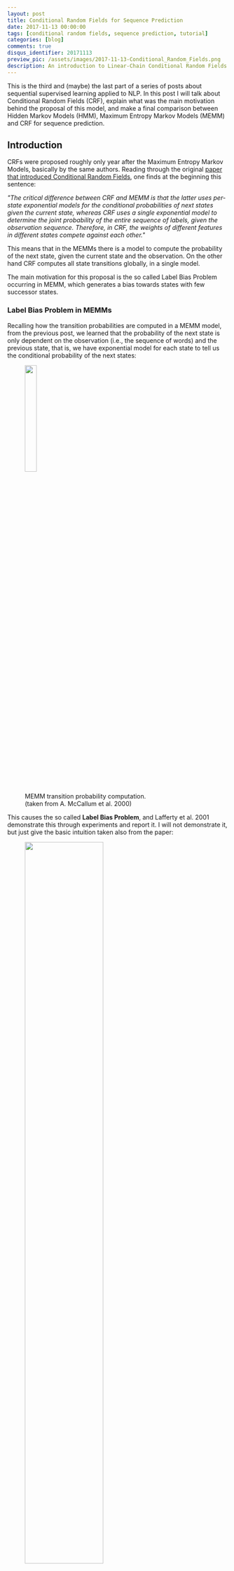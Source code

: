 ```yaml
---
layout: post
title: Conditional Random Fields for Sequence Prediction
date: 2017-11-13 00:00:00
tags: [conditional random fields, sequence prediction, tutorial]
categories: [blog]
comments: true
disqus_identifier: 20171113
preview_pic: /assets/images/2017-11-13-Conditional_Random_Fields.png
description: An introduction to Linear-Chain Conditional Random Fields
---
```


This is the third and (maybe) the last part of a series of posts about sequential supervised learning applied to NLP. In this post I will talk about Conditional Random Fields (CRF), explain what was the main motivation behind the proposal of this model, and make a final comparison between Hidden Markov Models (HMM), Maximum Entropy Markov Models (MEMM) and CRF for sequence prediction.

## __Introduction__

CRFs were proposed roughly only year after the Maximum Entropy Markov Models, basically by the same authors. Reading through the original [paper that introduced Conditional Random Fields](http://repository.upenn.edu/cgi/viewcontent.cgi?article=1162&context=cis_papers), one finds at the beginning this sentence:

_"The critical difference between CRF and MEMM is that the latter uses per-state exponential models for the conditional probabilities of next states given the current state, whereas CRF uses a single exponential model to determine the joint probability of the entire sequence of labels, given the observation sequence. Therefore, in CRF, the weights of different features in different states compete against each other."_

This means that in the MEMMs there is a model to compute the probability of the next state, given the current state and the observation. On the other hand CRF computes all state transitions globally, in a single model.

The main motivation for this proposal is the so called Label Bias Problem occurring in MEMM, which generates a bias towards states with few successor states.

### __Label Bias Problem in MEMMs__

Recalling how the transition probabilities are computed in a MEMM model, from the previous post, we learned that the probability of the next state is only dependent on the observation (i.e., the sequence of words) and the previous state, that is, we have exponential model for each state to tell us the conditional probability of the next states:

<figure>
  <img style="width: 25%; height: 25%" src="/assets/images/2017-11-13-HMM.png">
  <figcaption>MEMM transition probability computation. <br> (taken from A. McCallum et al. 2000)</figcaption>
</figure>

This causes the so called __Label Bias Problem__, and Lafferty et al. 2001 demonstrate this through experiments and report it. I will not demonstrate it, but just give the basic intuition taken also from the paper:

<figure>
  <img style="width: 65%; height: 65%" src="/assets/images/2017-11-13-Label_Bias_Problem.png">
  <figcaption>Label Bias Problem. <br> (taken from Lafferty et al. 2001)</figcaption>
</figure>

Given the observation sequence: ___r_ _i_ _b___

_"In the first time step, r matches both transitions from the start state, so the probability mass gets distributed roughly equally among those two transitions. Next we observe i. Both states 1 and 4 have only one outgoing transition. State 1 has seen this observation often in training, state 4 has almost never seen this observation; but like state 1, state 4 has no choice but to pass all its mass to its single outgoing transition, since it is not generating the observation, only conditioning on it. Thus, states with a single outgoing transition effectively ignore their observations."_

_[...]_

_"the top path and the bottom path will be about equally likely, independently of the observation sequence. If one of the two words is slightly more common in the training set, the transitions out of the start state will slightly prefer its corresponding transition, and that word’s state sequence will always win."_

* Transitions from a given state are competing against each other only.

* Per state normalization, i.e. sum of transition probability for any state has to sum to 1.

* MEMM are normalized locally over each observation where the transitions going out from a state compete only against each other, as opposed to all the other transitions in the model.

* States with a single outgoing transition effectively ignore their observations.

* Causes bias: states with fewer arcs are preferred.

The idea of CRF is to drop this local per state normalization, and replace it by a global per sequence normalisation.

So, how dow we formalise this global normalisation? I will try to explain it in the sections that follow.

<br>

---

### __Undirected Graphical Models__

A Conditional Random Field can be seen as an undirected graphical model, or Markov Random Field, globally conditioned on $$X$$, the random variable representing observation sequence.

[Lafferty et al. 2001](http://repository.upenn.edu/cgi/viewcontent.cgi?article=1162&context=cis_papers) define a Conditional Random Field as:

* $$X$$ is a random variable over data sequences to be labeled, and $$Y$$ is a random variable over corresponding label sequences.

* The random variables $$X$$ and $$Y$$ are jointly distributed, but in a discriminative framework we construct a conditional model $$p(Y \mid X)$$ from paired observation and label sequences:

Let $$G = (V , E)$$ be a graph such that $$Y = (Y_{v})\  \ v \in V$$, so that $$Y$$ is indexed by the vertices of $$G$$.

$$(X, Y)$$ is a conditional random field when each of the random variables $$Y_{v}$$, conditioned on $$X$$, obey the Markov property with respect to the graph:

$$P(Y_{v} \mid X, Y_{w}, w \neq v) = P(Y_{v} \mid X, Y_{w}, w \sim v)$$

where $$w \sim v$$ means that $$w$$ and $$v$$ are neighbours in G. Thus, a CRF is a random field globally conditioned on the observation $$X$$. This goes already in the direction of what the MEMM doesn't give us, states globally conditioned on the observation.

This graph may have an arbitrary structure as long as it represents the label sequences being modelled, this is also called general Conditional Random Fields.

However the simplest and most common graph structured in NLP, which is the one used to model sequences is the one in which the nodes corresponding to elements of $$Y$$ form a simple first-order chain, as illustrated in the figure below:

<figure>
  <img style="width: 45%; height: 55%" src="/assets/images/2017-11-13-Conditional_Random_Fields.png">
  <figcaption>Chain-strucutred CRFs globally conditioned on X.
  <br> (taken from Hanna Wallach 2004)</figcaption>
</figure>

This is also called linear-chain conditional random fields, which is the type of CRF on which the rest of this post will focus.

### __Linear-chain CRFs__

Let $$\bar{x}$$ is a sequence of words and $$\bar{y}$$ a corresponding sequence of $$n$$ tags:

$$
P(\bar{y} \mid \bar{x}; \bar{w}) = \frac{\exp(\bar{w} \cdot F(\bar{x},\bar{y}))}{\sum\limits_{\bar{y}' \in Y} \exp(\bar{w} \cdot F(\bar{x},\bar{y}'))}
$$

This can been seen as another log-linear model, but it is is "giant" in the sense that:

* The space of possible values for $$\bar{y}$$, i.e., $$Y^{n}$$, is huge, where $$n$$ is the since of the sequence.
* The normalisation constant involves a sum over the set $$Y^{n}$$.

$$F$$ will represent a global feature vector defined by a set of feature functions $$f_{1},...,f_{d}$$, where each feature function $$f_{j}$$ can analyse the whole $$\bar{x}$$ sequence, the current $$y_{i}$$ and previous $$y_{i-1}$$ positions in the $$\bar{y}$$ labels sequence, and the current position $$i$$ in the sentence:

$$F (\bar{x},\bar{y}) = \sum\limits_{i} f(y_{i-1}, y_{i}, \bar{x}, i)$$

we can defined an arbitrary number of feature functions. The _k_’th global feature is then computed by summing the $$f_{k}$$ over all the $$n$$ different state transitions $$\bar{y}$$. In this way we have a "global" feature vector that maps the entire sequence: $$F(\bar{x}, \bar{y}) \in {\rm I\!R}^{d}$$.

Thus, the full expanded linear-chain CRF equation is:

<figure>
  <img style="width: 80%; height: 80%" src="/assets/images/2017-11-13-CRF_Equation.png">
  <figcaption> Linear-Chain Conditional Random Field. <br> (taken from Sameer Maskey slides)</figcaption>
</figure>

Having the framework defined by the equation above we now analyse how to perform two operations: parameter estimation and sequence prediction.

### __Inference__

Inference with a linear-chain CRF resolves to computing the $$\bar{y}$$ sequence that maximizes the following equation:

$$
\hat{\bar{y}} = \underset{\bar{y}}{\arg\max}\ P(\bar{y} \mid \bar{x}; \bar{w}) = \frac{\exp(\bar{w} \cdot F(\bar{x},\bar{y}))}{\sum\limits_{\bar{y}' \in Y} \exp(\bar{w} \cdot F(\bar{x},\bar{y}'))}
$$


We want to try all possible $$\bar{y}$$ sequences computing for each one the probability of "fitting" the observation $$\bar{x}$$ with feature weights $$\bar{w}$$. If we just want the score for a particular labelling sequence $$\bar{y}$$, we can ignore the exponential inside the numerator, and the denominator:

$$\hat{\bar{y}} = \underset{\bar{y}}{\arg\max}\ P(\bar{y} \mid \bar{x}; w) = \sum\limits_{j} \bar{w}\  F(\bar{x},\bar{y})$$


then, we replace $$F(\bar{x},\bar{y})$$ by it's definition:

$$\hat{\bar{y}} = \underset{\bar{y}}{\arg\max}\ \sum\limits_{i} \bar{w}\ f (y_{i-1}, y_{i}, \bar{x}, i)$$


Each transition from state $$y_{i-1}$$ to state $$y_{i}$$ has an associated score:

$$\bar{w}\ f(y_{i-1}, y_{i}, \bar{x}, i)$$

Since we took the $$\exp$$ out, this score could be positive or negative, intuitively, this score will be relatively high if the state transition is plausible, relatively low if this transition is implausible.

The decoding problem is then to find an entire sequence of states such that the sum of the transition scores is maximized. We can again solve this problem using a variant of the Viterbi algorithm, in a very similar way to the decoding algorithm for HMMs or MEMMs.

---

The denominator, also called the partition function:

$$ Z(\bar{x},w)= {\sum\limits_{\bar{y}' \in Y} \exp(\sum\limits_{j} w_{j} F_{j}(\bar{x},\bar{y}'))}$$

is useful to compute a marginal probability. For example, this is useful for measuring the model's confidence in it's predicted labeling over a segment of input. This marginal probability can be computed efficiently using the forward-backward algorithm. See the references section for demonstrations on how
this is achieved.

### __Parameter Estimation__

We also need to find the $$\bar{w}$$ parameters that best fit the training data, a given a set of labelled sentences:

$$\{(\bar{x}_{1}, \bar{y}_{1}), \ldots , (\bar{x}_{m}, \bar{y}_{m})\}$$

where each pair $$(\bar{x}_{i}, \bar{y}_{i})$$ is a sentence with the corresponding word labels annotated. To find the $$\bar{w}$$ parameters that best fit the data we need to
maximize the conditional likelihood of the training data:

$$L(\bar{w}) = \sum\limits_{i=1}^{m} \log p( \bar{x}_{1} | \bar{y}_{1}, \bar{w} )$$

the parameter estimates are computed as:

$$\bar{w}^* = \underset{\bar{w}\ \in {\rm \ I\!R}^{d}} {\arg\max}\ \sum\limits_{i=1}^{m} \log p( \bar{x}_{i} | \bar{y}_{i}, \bar{w}) - \frac{\lambda}{2} \| \bar{w} \| ^{2}$$

where $$\frac{\lambda}{2} \| \bar{w} \| ^{2}$$ is an L2 regularization term.

The standard approach to finding $$\bar{w}^* $$ is to compute the gradient of the objective function, and use the gradient in an optimization algorithm like L-BFGS.

<br>

---

### __Wrapping up: HMM vs. MEMM vs. CRF__

It is now helpful to look at the three sequence prediction models, and compared them. The figure bellow shows the graphical representation for the Hidden Markov Model, the Maximum Entropy Markov Model and the Conditional Random Fields.

<figure>
  <img style="width: 95%; height: 95%" src="/assets/images/2017-11-13-HMM-MEMM-CRF.png">
  <figcaption> Graph representation of HMM, MEMM and CRF. <br> (taken from Lafferty et al. 2001)</figcaption>
</figure>

* __Hidden Markov Models__:

$$P(\bar{y}, \bar{x}) = \prod\limits_{i=1}^{|\bar{y}|} P(y_{i} \mid y_{i-1}) \cdot P(x_{i} \mid y_{i})$$

<br>

* __Maximum Entropy Markov Models__:

$$P(\bar{y}, \bar{x}) = \prod\limits_{i=1}^{|\bar{y}|} P(y_{i} \mid y_{i-1}, x_{i}) = \prod\limits_{i=1}^{|\bar{y}|} \frac{1}{Z(x,y_{i-1})}\  \exp\bigg( \sum_{j=1}^{N} w_{j} \cdot f_{j}(x,y_{i-1}) \bigg)$$

<br>

* __Conditional Random Fields__:

$$
P(\bar{y} \mid \bar{x}, \bar{w}) = \frac{\exp(\bar{w} \cdot F(\bar{x},\bar{y}))}{\sum\limits_{\bar{y}' \in Y} \exp(\bar{w} \cdot F(\bar{x},\bar{y}'))}
$$

<br>

### __CRF Important Observations__

* MEMMs are normalized locally over each observation, and hence suffer from the Label Bias problem, where the transitions going out from a state compete only against each other, as opposed to all the other transitions in the model.

* CRFs avoid the label bias problem a weakness exhibited by Maximum Entropy Markov Models (MEMM). The big difference between MEMM and CRF is that MEMM is locally renormalized and suffers from the label bias problem, while CRFs are globally re-normalized.

* The inference algorithm in CRF is again based on Viterbi algorithm.

* Output transition and observation probabilities are not modelled separately.

* Output transition dependent on the state and the observation as one conditional probability.




## __Software Packages__

* [python-crfsuite](https://github.com/scrapinghub/python-crfsuite): is a python binding for [CRFsuite](https://github.com/chokkan/crfsuite) which is a fast implementation of Conditional Random Fields written in C++.

* [CRF++: Yet Another CRF toolkit](https://taku910.github.io/crfpp/): is a popular implementation in C++ but as far as I know there are no python bindings.

* [MALLET](http://mallet.cs.umass.edu/):includes implementations of widely used sequence algorithms including hidden Markov models (HMMs) and linear chain conditional random fields (CRFs), it's written in Java.

* [FlexCRFs](http://flexcrfs.sourceforge.net/) supports both first-order and second-order Markov CRFs, it's written in C/C++ using STL library.

* [python-wapiti](https://github.com/adsva/python-wapiti) is a python wrapper for [wapiti](http://wapiti.limsi.fr), a sequence labeling tool with support for maxent models, maximum entropy Markov models and linear-chain CRF.

## __References__

* ["Conditional Random Fields: Probabilistic Models for Segmenting and Labeling Sequence Data"](http://repository.upenn.edu/cgi/viewcontent.cgi?article=1162&context=cis_papers)

* ["Log-linear models and Conditional Random Fields". Notes for a tutorial at CIKM’08 by Charles Elkan. October 20, 2008"](https://pdfs.semanticscholar.org/5f5c/171b07540cf739485967cab50fc00dd26ae1.pdf)

* [Video: tutorial at CIKM’08 by Charles Elkan](http://videolectures.net/cikm08_elkan_llmacrf/?q=conditional%20random%20fields)

* ["Conditional Random Fields: An Introduction". Hanna M. Wallach, February 24, 2004. University of Pennsylvania CIS Technical Report MS-CIS-04-21](http://dirichlet.net/pdf/wallach04conditional.pdf)

* ["Statistical NLP for the Web Log Linear Models, MEMM, Conditional Random Fields" class by Sameer Maskey](http://www.cs.columbia.edu/~smaskey/CS6998-0412/slides/week13_statnlp_web.pdf)

* ["Log-Linear Models, MEMMs, and CRFs". Michael Collins](http://www.cs.columbia.edu/~mcollins/crf.pdf)

* ["An Introduction to Conditional Random Fields" Sutton, Charles; McCallum, Andrew (2010)](https://arxiv.org/pdf/1011.4088v1.pdf)

## __Acknowledgments__

The writing of this post is also the outcome of many discussions and white board sessions I had together with [Tobias Sterbak](https://twitter.com/tobias_sterbak) and [Sebastian Mika](https://www.linkedin.com/in/sebastianmika/).